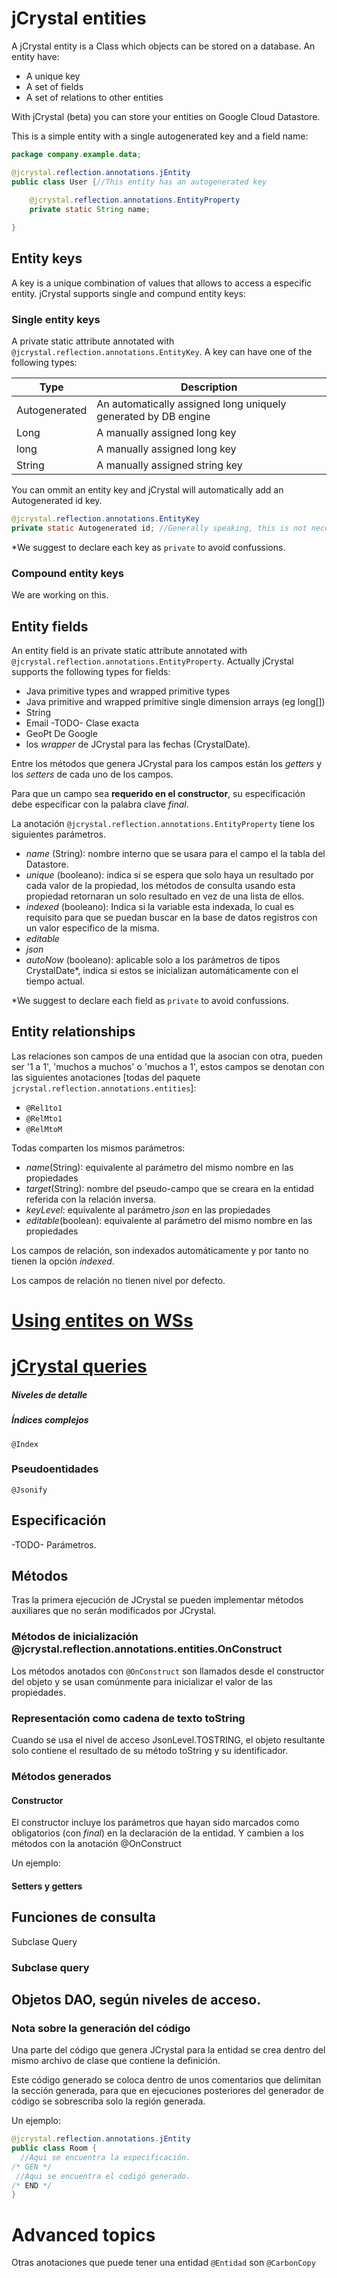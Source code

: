 # jCrystal entities

A jCrystal entity is a Class which objects can be stored on a database. An entity have:

- A unique key
- A set of fields
- A set of relations to other entities

With jCrystal (beta) you can store your entities on Google Cloud Datastore.

This is a simple entity with a single autogenerated key and a field name:

```java
package company.example.data;

@jcrystal.reflection.annotations.jEntity
public class User {//This entity has an autogenerated key
	
	@jcrystal.reflection.annotations.EntityProperty
	private static String name;

}
```

## Entity keys

A key is a unique combination of values that allows to access a especific entity. jCrystal supports single and compund entity keys:

### Single entity keys

A private static attribute annotated with `@jcrystal.reflection.annotations.EntityKey`. A key can have one of the following types:

| Type     | Description  |
| ------------- |------------------|
| Autogenerated | An automatically assigned long uniquely generated by DB engine |
| Long     | A manually assigned long key |
| long     | A manually assigned long key |
| String     | A manually assigned string key |

You can ommit an entity key and jCrystal will automatically add an Autogenerated id key.

```java
@jcrystal.reflection.annotations.EntityKey
private static Autogenerated id; //Generally speaking, this is not neccessary
```

\*We suggest to declare each key as `private` to avoid confussions.

### Compound entity keys

We are working on this.

## Entity fields

An entity field is an private static attribute annotated with `@jcrystal.reflection.annotations.EntityProperty`. Actually jCrystal supports the following types for fields:

- Java primitive types and wrapped primitive types
- Java primitive and wrapped primitive single dimension arrays (eg long[])
- String
- Email -TODO- Clase exacta
- GeoPt De Google
- los _wrapper_ de JCrystal para las fechas (CrystalDate).

Entre los métodos que genera JCrystal para los campos están los _getters_ y los _setters_ de cada uno de los campos.

Para que un campo sea __requerido en el constructor__, su especificación debe especificar con la palabra clave _final_.

La anotación `@jcrystal.reflection.annotations.EntityProperty` tiene los siguientes parámetros.
- _name_ (String): nombre interno que se usara para el campo el la tabla del Datastore.
- _unique_ (booleano): indica si se espera que solo haya un resultado por cada valor de la propiedad, los métodos de consulta usando esta propiedad retornaran un solo resultado en vez de una lista de ellos.
- _indexed_ (booleano): Indica si la variable esta indexada, lo cual es requisito para que se puedan buscar en la base de datos registros con un valor especifico de la misma.
- _editable_
- _json_
- _autoNow_ (booleano): aplicable solo a los parámetros de tipos CrystalDate*, indica si estos se inicializan automáticamente con el tiempo actual.

\*We suggest to declare each field as `private` to avoid confussions.

## Entity relationships

Las relaciones son campos de una entidad que la asocian con otra, pueden ser '1 a 1', 'muchos a muchos' o 'muchos a 1', estos campos se denotan con las siguientes anotaciones [todas del paquete `jcrystal.reflection.annotations.entities`]:
- `@Rel1to1`
- `@RelMto1`
- `@RelMtoM`

Todas comparten los mismos parámetros:
- _name_(String): equivalente al parámetro del mismo nombre en las propiedades
- _target_(String): nombre del pseudo-campo que se creara en la entidad referida con la relación inversa.
- _keyLevel_: equivalente al parámetro _json_ en las propiedades
- _editable_(boolean): equivalente al parámetro del mismo nombre en las propiedades

Los campos de relación, son indexados automáticamente y por tanto no tienen la opción _indexed_.

Los campos de relación no tienen nivel por defecto.

# [Using entites on WSs](webservices_entities.md)

# [jCrystal queries](queries.md)

##### Niveles de detalle



##### Índices complejos
`@Index`

### Pseudoentidades
`@Jsonify`

## Especificación
-TODO- Parámetros.




## Métodos
Tras la primera ejecución de JCrystal se pueden implementar métodos auxiliares que no serán modificados por JCrystal.

### Métodos de inicialización @jcrystal.reflection.annotations.entities.OnConstruct
Los métodos anotados con `@OnConstruct` son llamados desde el constructor del objeto y se usan comúnmente para inicializar el valor de las propiedades.

### Representación como cadena de texto toString
Cuando se usa el nivel de acceso JsonLevel.TOSTRING, el objeto resultante solo contiene el resultado de su método toString y su identificador.

### Métodos generados

#### Constructor
El constructor incluye los parámetros que hayan sido marcados como obligatorios (con _final_) en la declaración de la entidad.  Y cambien a los métodos con la anotación @OnConstruct

Un ejemplo:

#### Setters y getters

## Funciones de consulta
Subclase Query
### Subclase query

## Objetos DAO, según niveles de acceso.



### Nota sobre la generación del código
Una parte del código que genera JCrystal para la entidad se crea dentro del mismo archivo de clase que contiene la definición.

Este código generado se coloca dentro de unos comentarios que delimitan la sección generada, para que en ejecuciones posteriores del generador de código se sobrescriba solo la región generada.

Un ejemplo:
```java
@jcrystal.reflection.annotations.jEntity
public class Room {
  //Aqui se encuentra la especificación.
/* GEN */
 //Aqui se encuentra el codigó generado.
/* END */
}
```

# Advanced topics

Otras anotaciones que puede tener una entidad `@Entidad` son `@CarbonCopy`

